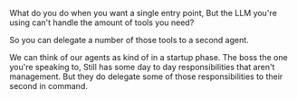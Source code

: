 What do you do when you want a single entry point, But the LLM you're using can't handle the amount of tools you need?

So you can delegate a number of those tools to a second agent.

We can think of our agents as kind of in a startup phase. The boss the one you're speaking to, Still has some day to day responsibilities that aren't management. But they do delegate some of those responsibilities to their second in command.
